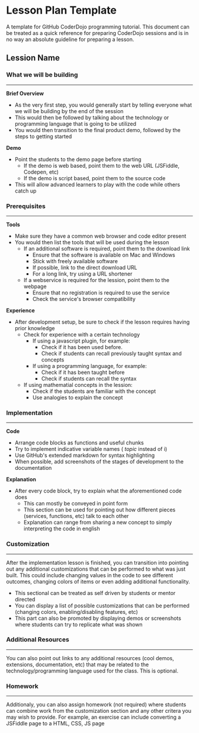 # Lesson Plan Template

A template for GitHub CoderDojo programming tutorial. This document can be treated as a quick reference for 
preparing CoderDojo sessions and is in no way an absolute guideline for preparing a lesson.


## Lession Name

### What we will be building
------------------------------------------

**Brief Overview**

- As the very first step, you would generally start by telling everyone what we will be building by the end of the session
- This would then be followed by talking about the technology or programming language that is going to be utilized
- You would then transition to the final product demo, followed by the steps to getting started

**Demo**

- Point the students to the demo page before starting
  - If the demo is web based, point them to the web URL (JSFiddle, Codepen, etc)
  - If the demo is script based, point them to the source code
- This will allow advanced learners to play with the code while others catch up

### Prerequisites
------------------------------------------

**Tools**

- Make sure they have a common web browser and code editor present
- You would then list the tools that will be used during the lesson
  - If an additional software is required, point them to the download link
     - Ensure that the software is available on Mac and Windows
     - Stick with freely available software
     - If possible, link to the direct download URL
     - For a long link, try using a URL shortener
  - If a webservice is required for the lession, point them to the webpage
     - Ensure that no registration is required to use the service
     - Check the service's browser compatibility

**Experience**

- After development setup, be sure to check if the lesson requires having prior knowledge
  - Check for experience with a certain technology
     - If using a javascript plugin, for example:
         - Check if it has been used before.
         - Check if students can recall previously taught syntax and concepts
     - If using a programming language, for example:
         - Check if it has been taught before
         - Check if students can recall the syntax
  - If using mathematial concepts in the lession:
     - Check if the students are familiar with the concept
     - Use analogies to explain the concept

### Implementation
------------------------------------------

**Code**

- Arrange code blocks as functions and useful chunks
- Try to implement indicative variable names ( *topic* instead of i)
- Use GitHub's extended markdown for syntax highlighting
- When possible, add screenshots of the stages of development to the documentation

**Explanation**

- After every code block, try to explain what the aforementioned code does
  - This can mostly be conveyed in point form
  - This section can be used for pointing out how different pieces (services, functions, etc) talk to each other
  - Explanation can range from sharing a new concept to simply interpreting the code in english


### Customization
------------------------------------------

After the implementation lesson is finished, you can transition into pointing out any additional customizations
that can be performed to what was just built. This could include changing values in the code to see different outcomes,
changing colors of items or even adding additional functionality.

- This sectional can be treated as self driven by students or mentor directed
- You can display a list of possible customizations that can be performed (changing colors, enabling/disabling features, etc)
- This part can also be promoted by displaying demos or screenshots where students can try to replicate what was shown


### Additional Resources
------------------------------------------

You can also point out links to any additional resources (cool demos, extensions, documentation, etc) that may be
related to the technology/programming language used for the class. This is optional.


### Homework
------------------------------------------

Additionaly, you can also assign homework (not required) where students can combine work from the customization
section and any other critera you may wish to provide. For example, an exercise can include converting a JSFiddle page to
a HTML, CSS, JS page

